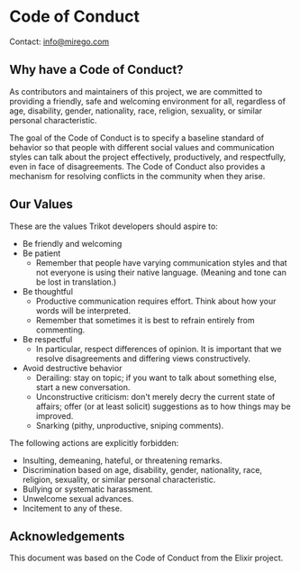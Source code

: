 # Code of Conduct

Contact: info@mirego.com

## Why have a Code of Conduct?

As contributors and maintainers of this project, we are committed to providing a friendly, safe and welcoming environment for all, regardless of age, disability, gender, nationality, race, religion, sexuality, or similar personal characteristic.

The goal of the Code of Conduct is to specify a baseline standard of behavior so that people with different social values and communication styles can talk about the project effectively, productively, and respectfully, even in face of disagreements. The Code of Conduct also provides a mechanism for resolving conflicts in the community when they arise.

## Our Values

These are the values Trikot developers should aspire to:

- Be friendly and welcoming
- Be patient
  - Remember that people have varying communication styles and that not everyone is using their native language. (Meaning and tone can be lost in translation.)
- Be thoughtful
  - Productive communication requires effort. Think about how your words will be interpreted.
  - Remember that sometimes it is best to refrain entirely from commenting.
- Be respectful
  - In particular, respect differences of opinion. It is important that we resolve disagreements and differing views constructively.
- Avoid destructive behavior
  - Derailing: stay on topic; if you want to talk about something else, start a new conversation.
  - Unconstructive criticism: don't merely decry the current state of affairs; offer (or at least solicit) suggestions as to how things may be improved.
  - Snarking (pithy, unproductive, sniping comments).

The following actions are explicitly forbidden:

- Insulting, demeaning, hateful, or threatening remarks.
- Discrimination based on age, disability, gender, nationality, race, religion, sexuality, or similar personal characteristic.
- Bullying or systematic harassment.
- Unwelcome sexual advances.
- Incitement to any of these.

## Acknowledgements

This document was based on the Code of Conduct from the Elixir project.
